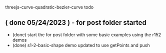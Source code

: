 threejs-curve-quadratic-bezier-curve todo



## ( done 05/24/2023 ) - for post folder started
* (done) start the for post folder with some basic examples using the r152 demos
* (done) s1-2-basic-shape demo updated to use getPoints and push